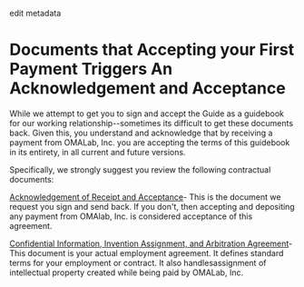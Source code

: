   


edit metadata

# Documents that Accepting your First Payment Triggers An Acknowledgement and Acceptance

While we attempt to get you to sign and accept the Guide as a guidebook for our working relationship--sometimes its difficult to get these documents back. Given this, you understand and acknowledge that by receiving a payment from OMALab, Inc. you are accepting the terms of this guidebook in its entirety, in all current and future versions.

Specifically, we strongly suggest you review the following contractual documents:

[Acknowledgement of Receipt and Acceptance](https://www.gitbook.com/book/absinthe0223/omalab-employee-manual/edit#)- This is the document we request you sign and send back. If you don't, then accepting and depositing any payment from OMAlab, Inc. is considered acceptance of this agreement.

[Confidential Information, Invention Assignment, and Arbitration Agreement](https://www.gitbook.com/book/absinthe0223/omalab-employee-manual/edit#)- This document is your actual employment agreement. It defines standard terms for your employment or contract. It also handlesassignment of intellectual property created while being paid by OMALab, Inc.



  


